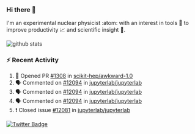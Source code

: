 ### Hi there 👋 

I'm an experimental nuclear physicist :atom: with an interest in tools :wrench: to improve productivity :chart_with_upwards_trend: and scientific insight :telescope:.

![github stats](https://github-readme-stats.vercel.app/api?username=agoose77&show_icons=true&hide_rank=true&hide_title=true&bg_color=30,e76445,904e95&text_color=efe3ec&icon_color=efe3ec)
<!--
**agoose77/agoose77** is a ✨ _special_ ✨ repository because its `README.md` (this file) appears on your GitHub profile.

Here are some ideas to get you started:

- 🔭 I’m currently working on ...
- 🌱 I’m currently learning ...
- 👯 I’m looking to collaborate on ...
- 🤔 I’m looking for help with ...
- 💬 Ask me about ...
- 📫 How to reach me: ...
- 😄 Pronouns: ...
- ⚡ Fun fact: ...
-->

### :zap: Recent Activity
<!--START_SECTION:activity-->
1. 💪 Opened PR [#1308](https://github.com/scikit-hep/awkward-1.0/pull/1308) in [scikit-hep/awkward-1.0](https://github.com/scikit-hep/awkward-1.0)
2. 🗣 Commented on [#12094](https://github.com/jupyterlab/jupyterlab/issues/12094) in [jupyterlab/jupyterlab](https://github.com/jupyterlab/jupyterlab)
3. 🗣 Commented on [#12094](https://github.com/jupyterlab/jupyterlab/issues/12094) in [jupyterlab/jupyterlab](https://github.com/jupyterlab/jupyterlab)
4. 🗣 Commented on [#12094](https://github.com/jupyterlab/jupyterlab/issues/12094) in [jupyterlab/jupyterlab](https://github.com/jupyterlab/jupyterlab)
5. ❗️ Closed issue [#12081](https://github.com/jupyterlab/jupyterlab/issues/12081) in [jupyterlab/jupyterlab](https://github.com/jupyterlab/jupyterlab)
<!--END_SECTION:activity-->


[![Twitter Badge](https://img.shields.io/twitter/follow/agoose77?style=flat-square&logo=Twitter&logoColor=white&color=cornflowerblue)](https://twitter.com/agoose77)
